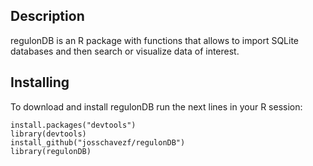 ## Description

regulonDB is an R package with functions that allows to import SQLite databases and then search or visualize data of interest.

## Installing

To download and install regulonDB run the next lines in your R session:

```
install.packages("devtools")
library(devtools)
install_github("josschavezf/regulonDB")
library(regulonDB)
```



